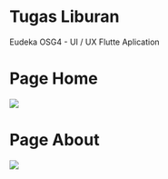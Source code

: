 # Tugas Liburan
Eudeka OSG4 - UI / UX Flutte Aplication

# Page Home
<img src="http://kailham.com/android/eudeka/flutter1.png">

# Page About
<img src="http://kailham.com/android/eudeka/flutter1.png">
